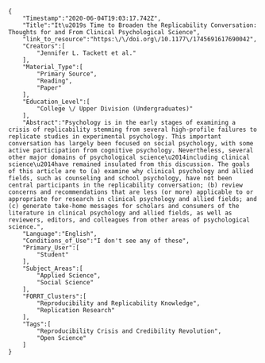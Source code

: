 
    {
        "Timestamp":"2020-06-04T19:03:17.742Z",
        "Title":"It\u2019s Time to Broaden the Replicability Conversation: Thoughts for and From Clinical Psychological Science",
        "link_to_resource":"https:\/\/doi.org\/10.1177\/1745691617690042",
        "Creators":[
            "Jennifer L. Tackett et al."
        ],
        "Material_Type":[
            "Primary Source",
            "Reading",
            "Paper"
        ],
        "Education_Level":[
            "College \/ Upper Division (Undergraduates)"
        ],
        "Abstract":"Psychology is in the early stages of examining a crisis of replicability stemming from several high-profile failures to replicate studies in experimental psychology. This important conversation has largely been focused on social psychology, with some active participation from cognitive psychology. Nevertheless, several other major domains of psychological science\u2014including clinical science\u2014have remained insulated from this discussion. The goals of this article are to (a) examine why clinical psychology and allied fields, such as counseling and school psychology, have not been central participants in the replicability conversation; (b) review concerns and recommendations that are less (or more) applicable to or appropriate for research in clinical psychology and allied fields; and (c) generate take-home messages for scholars and consumers of the literature in clinical psychology and allied fields, as well as reviewers, editors, and colleagues from other areas of psychological science.",
        "Language":"English",
        "Conditions_of_Use":"I don't see any of these",
        "Primary_User":[
            "Student"
        ],
        "Subject_Areas":[
            "Applied Science",
            "Social Science"
        ],
        "FORRT_Clusters":[
            "Reproducibility and Replicability Knowledge",
            "Replication Research"
        ],
        "Tags":[
            "Reproducibility Crisis and Credibility Revolution",
            "Open Science"
        ]
    }
